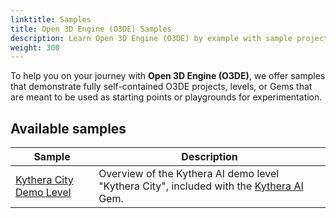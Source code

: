 ```yaml
---
linktitle: Samples
title: Open 3D Engine (O3DE) Samples
description: Learn Open 3D Engine (O3DE) by example with sample projects and Gems.
weight: 300
---
```


To help you on your journey with **Open 3D Engine (O3DE)**, we offer samples that demonstrate fully self-contained O3DE projects, levels, or Gems that are meant to be used as starting points or playgrounds for experimentation.<!-- If you're a developer focused on finding smaller, quick, standalone examples, you should check out the [O3DE Cookbooks](/docs/learning-guide/cookbooks) for things like C++ samples, Script Canvas functions, and more.-->

## Available samples

| Sample | Description |
| - | - |
| [Kythera City Demo Level](ai/kythera-city-level-overview) | Overview of the Kythera AI demo level "Kythera City", included with the [Kythera AI](/docs/user-guide/gems/reference/kythera-ai) Gem. |
